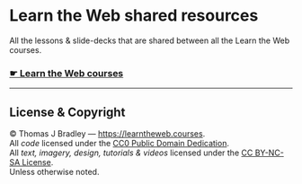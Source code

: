 # Learn the Web shared resources

All the lessons & slide-decks that are shared between all the Learn the Web courses.

### [☛ Learn the Web courses](https://learntheweb.courses/courses/)

---

## License & Copyright

© Thomas J Bradley — <https://learntheweb.courses>.<br>
All *code* licensed under the [CC0 Public Domain Dedication](https://creativecommons.org/publicdomain/zero/1.0/).<br>
All *text, imagery, design, tutorials & videos* licensed under the [CC BY-NC-SA License](http://creativecommons.org/licenses/by-nc-sa/4.0/).<br>
Unless otherwise noted.
